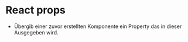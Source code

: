 # React props

* Übergib einer zuvor erstellten Komponente ein Property das in dieser Ausgegeben wird.